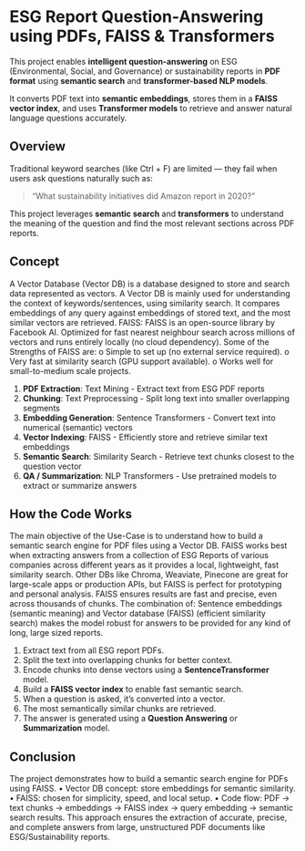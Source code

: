 # ESG Report Question-Answering using PDFs, FAISS & Transformers

This project enables **intelligent question-answering** on ESG (Environmental, Social, and Governance) or sustainability reports in **PDF format** using **semantic search** and **transformer-based NLP models**.  

It converts PDF text into **semantic embeddings**, stores them in a **FAISS vector index**, and uses **Transformer models** to retrieve and answer natural language questions accurately.

## Overview

Traditional keyword searches (like Ctrl + F) are limited — they fail when users ask questions naturally such as:

> “What sustainability initiatives did Amazon report in 2020?”

This project leverages **semantic search** and **transformers** to understand the meaning of the question and find the most relevant sections across PDF reports.

## Concept

A Vector Database (Vector DB) is a database designed to store and search data represented as vectors. A Vector DB is mainly used for understanding the context of keywords/sentences, using similarity search. It compares embeddings of any query against embeddings of stored text, and the most similar vectors are retrieved.
FAISS:  FAISS is an open-source library by Facebook AI. Optimized for fast nearest neighbour search across millions of vectors and runs entirely locally (no cloud dependency).
Some of the Strengths of FAISS are:
o	Simple to set up (no external service required).
o	Very fast at similarity search (GPU support available).
o	Works well for small-to-medium scale projects.

1. **PDF Extraction**: Text Mining - Extract text from ESG PDF reports
2. **Chunking**: Text Preprocessing - Split long text into smaller overlapping segments
3. **Embedding Generation**: Sentence Transformers - Convert text into numerical (semantic) vectors
4. **Vector Indexing**: FAISS - Efficiently store and retrieve similar text embeddings
5. **Semantic Search**: Similarity Search - Retrieve text chunks closest to the question vector
6. **QA / Summarization**: NLP Transformers - Use pretrained models to extract or summarize answers

## How the Code Works

The main objective of the Use-Case is to understand how to build a semantic search engine for PDF files using a Vector DB. FAISS works best when extracting answers from a collection of ESG Reports of various companies across different years as it provides a local, lightweight, fast similarity search. Other DBs like Chroma, Weaviate, Pinecone are great for large-scale apps or production APIs, but FAISS is perfect for prototyping and personal analysis. FAISS ensures results are fast and precise, even across thousands of chunks.
The combination of: Sentence embeddings (semantic meaning) and Vector database (FAISS) (efficient similarity search) makes the model robust for answers to be provided for any kind of long, large sized reports. 

1. Extract text from all ESG report PDFs.  
2. Split the text into overlapping chunks for better context.  
3. Encode chunks into dense vectors using a **SentenceTransformer** model.  
4. Build a **FAISS vector index** to enable fast semantic search.  
5. When a question is asked, it’s converted into a vector.  
6. The most semantically similar chunks are retrieved.  
7. The answer is generated using a **Question Answering** or **Summarization** model.

## Conclusion 

The project demonstrates how to build a semantic search engine for PDFs using FAISS.
•	Vector DB concept: store embeddings for semantic similarity.
•	FAISS: chosen for simplicity, speed, and local setup.
•	Code flow: PDF → text chunks → embeddings → FAISS index → query embedding → semantic search results.
This approach ensures the extraction of accurate, precise, and complete answers from large, unstructured PDF documents like ESG/Sustainability reports.


